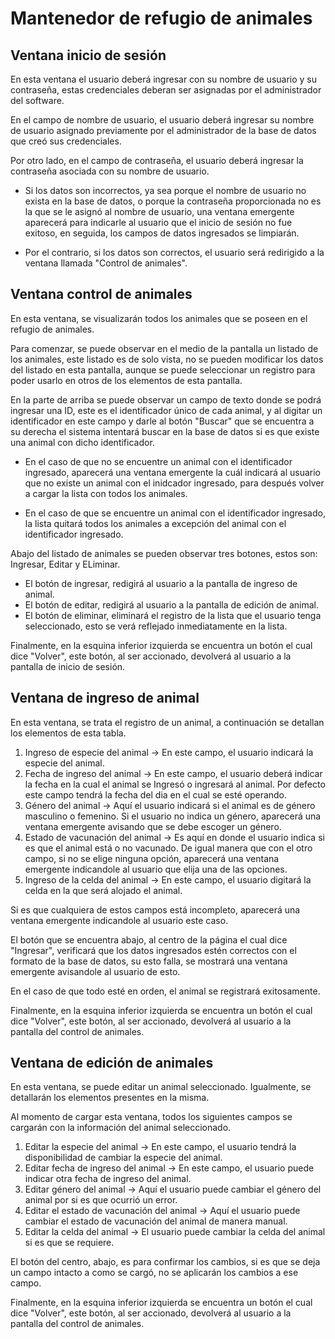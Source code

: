 # Mantenedor de refugio de animales

## Ventana inicio de sesión

En esta ventana el usuario deberá ingresar con su nombre de usuario y su contraseña, estas credenciales deberan ser asignadas por el administrador del software.

En el campo de nombre de usuario, el usuario deberá ingresar su nombre de usuario asignado previamente por el administrador de la base de datos que creó sus credenciales.
  
Por otro lado, en el campo de contraseña, el usuario deberá ingresar la contraseña asociada con su nombre de usuario.

* Si los datos son incorrectos, ya sea porque el nombre de usuario no exista en la base de datos, o porque la contraseña proporcionada no es la que se le asignó al nombre de usuario, una ventana emergente aparecerá para indicarle al usuario que el inicio de sesión no fue exitoso, en seguida, los campos de datos ingresados se limpiarán.

* Por el contrario, si los datos son correctos, el usuario será redirigido a la ventana llamada "Control de animales".

## Ventana control de animales

En esta ventana, se visualizarán todos los animales que se poseen en el refugio de animales. 

Para comenzar, se puede observar en el medio de la pantalla un listado de los animales, este listado es de solo vista, no se pueden modificar los datos del listado en esta pantalla, aunque se puede seleccionar un registro para poder usarlo en otros de los elementos de esta pantalla.
  
En la parte de arriba se puede observar un campo de texto donde se podrá ingresar una ID, este es el identificador único de cada animal, y al digitar un identificador en este campo y darle al botón "Buscar" que se encuentra a su derecha     el sistema intentará buscar en la base de datos   si es que existe una animal con dicho identificador.

* En el caso de que no se encuentre un animal con el identificador ingresado, aparecerá una ventana emergente la cuál indicará al usuario que no existe un animal con el inidcador ingresado, para después volver a cargar la lista con todos      los animales.

* En el caso de que se encuentre un animal con el identificador ingresado, la lista quitará todos los animales a excepción del animal con el identificador ingresado.

    
Abajo del listado de animales se pueden observar tres botones, estos son: Ingresar, Editar y ELiminar.

* El botón de ingresar, redigirá al usuario a la pantalla de ingreso de animal.
* El botón de editar, redigirá al usuario a la pantalla de edición de animal.
* El botón de eliminar, eliminará el registro de la lista que el usuario tenga seleccionado, esto se verá reflejado inmediatamente en la lista. 

Finalmente, en la esquina inferior izquierda se encuentra un botón el cual dice "Volver", este botón, al ser accionado, devolverá al usuario a la pantalla de inicio de sesión.

## Ventana de ingreso de animal
  
En esta ventana, se trata el registro de un animal, a continuación se detallan los elementos de esta tabla.
  
1. Ingreso de especie del animal -> En este campo, el usuario indicará la especie del animal. 
2. Fecha de ingreso del animal -> En este campo, el usuario deberá indicar la fecha en la cual el animal se Ingresó o ingresará al animal. Por defecto este campo tendrá la fecha del dia en el cual se esté operando.
3. Género del animal -> Aquí el usuario indicará si el animal es de género masculino o femenino. Si el usuario no indica un género, aparecerá una ventana emergente avisando que se debe escoger un género. 
4. Estado de vacunación del animal -> Es aquí en donde el usuario indica si es que el animal está o no vacunado. De igual manera que con el otro campo, si no se elige ninguna opción, aparecerá una ventana emergente indicandole al usuario que elija una de las opciones.
5. Ingreso de la celda del animal -> En este campo, el usuario digitará la celda en la que será alojado el animal.

Si es que cualquiera de estos campos está incompleto, aparecerá una ventana emergente indicandole al usuario este caso.

El botón que se encuentra abajo, al centro de la página el cual dice "Ingresar", verificará que los datos ingresados estén correctos con el formato de la base de datos, su esto falla, se mostrará una ventana emergente avisandole al usuario de esto.

En el caso de que todo esté en orden, el animal se registrará exitosamente.

Finalmente, en la esquina inferior izquierda se encuentra un botón el cual dice "Volver", este botón, al ser accionado, devolverá al usuario a la pantalla del control de animales.

## Ventana de edición de animales

En esta ventana, se puede editar un animal seleccionado. Igualmente, se detallarán los elementos presentes en la misma.

Al momento de cargar esta ventana, todos los siguientes campos se cargarán con la información del animal seleccionado.

1. Editar la especie del animal -> En este campo, el usuario tendrá la disponibilidad de cambiar la especie del animal. 
2. Editar fecha de ingreso del animal -> En este campo, el usuario puede indicar otra fecha de ingreso del animal.
3. Editar género del animal -> Aquí el usuario puede cambiar el género del animal por si es que ocurrió un error. 
4. Editar el estado de vacunación del animal -> Aquí el usuario puede cambiar el estado de vacunación del animal de manera manual.
5. Editar la celda del animal -> El usuario puede cambiar la celda del animal si es que se requiere.


El botón del centro, abajo, es para confirmar los cambios, si es que se deja un campo intacto a como se cargó, no se aplicarán los cambios a ese campo.

Finalmente, en la esquina inferior izquierda se encuentra un botón el cual dice "Volver", este botón, al ser accionado, devolverá al usuario a la pantalla del control de animales.
